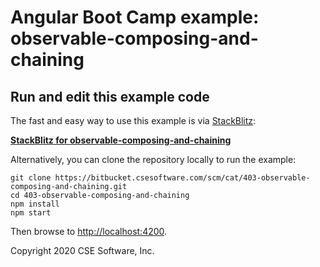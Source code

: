# Angular Boot Camp example: observable-composing-and-chaining

## Run and edit this example code

The fast and easy way to use this example is via
[StackBlitz](https://stackblitz.io/):

**[StackBlitz for observable-composing-and-chaining](https://stackblitz.com/github/CSE-DEV-0128/CSE-Angular_Training_403)**

Alternatively, you can clone the repository locally to run the example:

```
git clone https://bitbucket.csesoftware.com/scm/cat/403-observable-composing-and-chaining.git
cd 403-observable-composing-and-chaining
npm install
npm start
```

Then browse to [http://localhost:4200](http://localhost:4200).

Copyright 2020 CSE Software, Inc.
